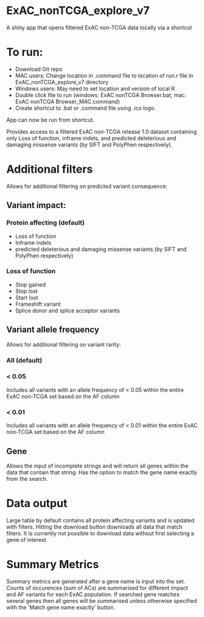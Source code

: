 # ExAC_nonTCGA_explore_v7
A shiny app that opens filtered ExAC non-TCGA data locally via a shortcut

# To run:
- Download Git repo
- MAC users: Change location in .command file to location of run.r file in ExAC_nonTCGA_explore_v7 directory
- Windows users: May need to set location and version of local R
- Double click file to run (windows: ExAC nonTCGA Browser.bat, mac: ExAC nonTCGA Browser_MAC.command)
- Create shortcut to .bat or .command file using .ico logo.

App can now be run from shortcut.



Provides access to a filtered ExAC non-TCGA release 1.0 dataset containing only Loss of function, inframe indels, and predicted deleterious and damaging missense variants (by SIFT and PolyPhen respectively).

# Additional filters
Allows for additional filtering on predicted variant consequence:
## Variant impact:
### Protein affecting (default)
- Loss of function
- Inframe indels
- predicted deleterious and damaging missense variants (by SIFT and PolyPhen respectively)

### Loss of function
- Stop gained
- Stop lost
- Start lost
- Frameshift variant
- Splice donor and splice acceptor variants

## Variant allele frequency
Allows for additional filtering on variant rarity:
### All (default)
### < 0.05
Includes all variants with an allele frequency of < 0.05 within the entire ExAC non-TCGA set based on the AF column
### < 0.01
Includes all variants with an allele frequency of < 0.01 within the entire ExAC non-TCGA set based on the AF column

## Gene
Allows the input of incomplete strings and will return all genes within the data that contain that string. Has the option to match the gene name exactly from the search. 

# Data output
Large table by default contains all protein affecting variants and is updated with filters. Hitting the download button downloads all data that match filters. It is currently not possible to download data without first selecting a gene of interest.

# Summary Metrics
Summary metrics are generated after a gene name is input into the set. Counts of occurences (sum of ACs) are summarised for different impact and AF variants for each ExAC population. If searched gene matches several genes then all genes will be summarised unless otherwise specified with the 'Match gene name exactly' button.
